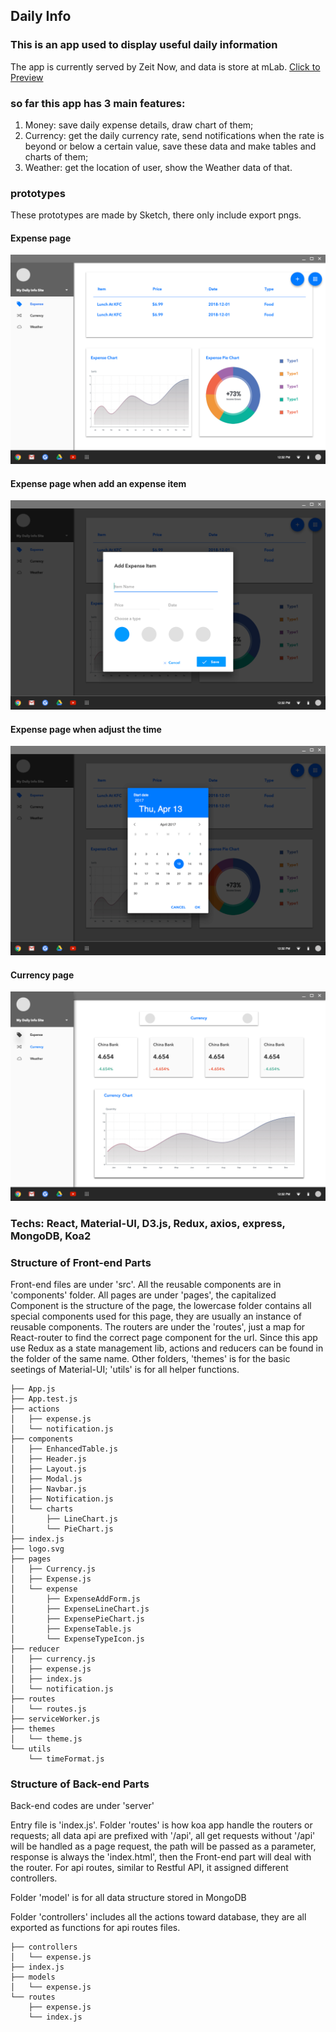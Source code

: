 ## Daily Info

### This is an app used to display useful daily information
The app is currently served by Zeit Now, and data is store at mLab.
[Click to Preview](https://daily-info-xwwnquxbix.now.sh/)

### so far this app has 3 main features:
1. Money: save daily expense details, draw chart of them;
2. Currency: get the daily currency rate, send notifications when the rate is beyond or below a certain value, save these data and make tables and charts of them;
3. Weather: get the location of user, show the Weather data of that.

### prototypes
These prototypes are made by Sketch, there only include export pngs.
#### Expense page
![](./prototypes/1.png)
#### Expense page when add an expense item
![](./prototypes/2.png)
#### Expense page when adjust the time
![](./prototypes/4.png)
#### Currency page
![](./prototypes/3.png)


### Techs: React, Material-UI, D3.js, Redux, axios, express, MongoDB, Koa2

### Structure of Front-end Parts

Front-end files are under 'src'.
All the reusable components are in 'components' folder.
All pages are under 'pages', the capitalized Component is the structure of the page, the lowercase folder contains all special components used for this page, they are usually an instance of reusable components.
The routers are under the 'routes', just a map for React-router to find the correct page component for the url.
Since this app use Redux as a state management lib, actions and reducers can be found in the folder of the same name.
Other folders, 'themes' is for the basic seetings of Material-UI; 'utils' is for all helper functions.
```
├── App.js
├── App.test.js
├── actions
│   ├── expense.js
│   └── notification.js
├── components
│   ├── EnhancedTable.js
│   ├── Header.js
│   ├── Layout.js
│   ├── Modal.js
│   ├── Navbar.js
│   ├── Notification.js
│   └── charts
│       ├── LineChart.js
│       └── PieChart.js
├── index.js
├── logo.svg
├── pages
│   ├── Currency.js
│   ├── Expense.js
│   └── expense
│       ├── ExpenseAddForm.js
│       ├── ExpenseLineChart.js
│       ├── ExpensePieChart.js
│       ├── ExpenseTable.js
│       └── ExpenseTypeIcon.js
├── reducer
│   ├── currency.js
│   ├── expense.js
│   ├── index.js
│   └── notification.js
├── routes
│   └── routes.js
├── serviceWorker.js
├── themes
│   └── theme.js
└── utils
    └── timeFormat.js
```


### Structure of Back-end Parts
Back-end codes are under 'server'

Entry file is 'index.js'.
Folder 'routes' is how koa app handle the routers or requests; all data api are prefixed with '/api', all get requests without '/api' will be handled as a page request, the path will be passed as a parameter, response is always the 'index.html', then the Front-end part will deal with the router. For api routes, similar to Restful API, it assigned different controllers.

Folder 'model' is for all data structure stored in MongoDB

Folder 'controllers' includes all the actions toward database, they are all exported as functions for api routes files.

```
├── controllers
│   └── expense.js
├── index.js
├── models
│   └── expense.js
└── routes
    ├── expense.js
    └── index.js
```
